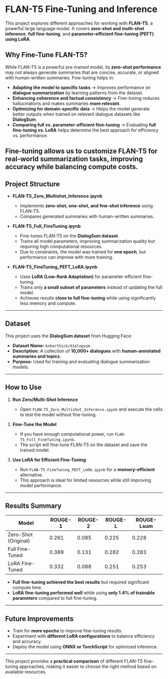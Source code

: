 # FLAN-T5 Fine-Tuning and Inference

This project explores different approaches for working with **FLAN-T5**, a powerful large language model. It covers **zero-shot and multi-shot inference**, **full fine-tuning**, and **parameter-efficient fine-tuning (PEFT) using LoRA**.

## Why Fine-Tune FLAN-T5?

While FLAN-T5 is a powerful pre-trained model, its **zero-shot performance** may not always generate summaries that are concise, accurate, or aligned with human-written summaries. Fine-tuning helps in:

- **Adapting the model to specific tasks** → Improves performance on **dialogue summarization** by learning patterns from the dataset.  
- **Enhancing coherence and factual consistency** → Fine-tuning reduces hallucinations and makes summaries **more relevant**.  
- **Optimizing for domain-specific data** → Helps the model generate better outputs when trained on relevant dialogue datasets like **DialogSum**.  
- **Comparing full vs. parameter-efficient fine-tuning** → Evaluating **full fine-tuning vs. LoRA** helps determine the best approach for efficiency vs. performance.

Fine-tuning allows us to customize FLAN-T5 for **real-world summarization tasks**, improving accuracy while balancing compute costs.
---

## Project Structure

- **FLAN-T5_Zero_Multishot_Inference.ipynb**  
  - Implements **zero-shot, one-shot, and few-shot inference** using FLAN-T5.  
  - Compares generated summaries with human-written summaries.  

- **FLAN-T5_Full_FineTuning.ipynb**  
  - Fine-tunes FLAN-T5 on the **DialogSum dataset**.  
  - Trains all model parameters, improving summarization quality but requiring high computational resources.  
  - Due to constraints, the model was trained for **one epoch**, but performance can improve with more training.  

- **FLAN-T5_FineTuning_PEFT_LoRA.ipynb**  
  - Uses **LoRA (Low-Rank Adaptation)** for parameter-efficient fine-tuning.  
  - Trains only **a small subset of parameters** instead of updating the full model.  
  - Achieves results **close to full fine-tuning** while using significantly less memory and compute.  

---

## Dataset

This project uses the **DialogSum dataset** from Hugging Face:

- **Dataset Name:** `knkarthick/dialogsum`  
- **Description:** A collection of **10,000+ dialogues** with **human-annotated summaries and topics**.  
- **Purpose:** Used for training and evaluating dialogue summarization models.  

---

## How to Use

1. **Run Zero/Multi-Shot Inference**  
   - Open `FLAN-T5_Zero_Multishot_Inference.ipynb` and execute the cells to test the model without fine-tuning.  

2. **Fine-Tune the Model**  
   - If you have enough computational power, run `FLAN-T5_Full_FineTuning.ipynb`.  
   - The script will fine-tune FLAN-T5 on the dataset and save the trained model.  

3. **Use LoRA for Efficient Fine-Tuning**  
   - Run `FLAN-T5_FineTuning_PEFT_LoRA.ipynb` for a **memory-efficient** alternative.  
   - This approach is ideal for limited resources while still improving model performance.  

---

## Results Summary

| Model                 | ROUGE-1 | ROUGE-2 | ROUGE-L | ROUGE-Lsum |
|----------------------|---------|---------|---------|------------|
| Zero-Shot (Original) | 0.261   | 0.085   | 0.225   | 0.228      |
| Full Fine-Tuned     | 0.389   | 0.131   | 0.282   | 0.283      |
| LoRA Fine-Tuned     | 0.332   | 0.088   | 0.251   | 0.253      |

- **Full fine-tuning achieved the best results** but required significant compute time.  
- **LoRA fine-tuning performed well** while using **only 1.4% of trainable parameters** compared to full fine-tuning.  

---

## Future Improvements

- Train for **more epochs** to improve fine-tuning results.  
- Experiment with **different LoRA configurations** to balance efficiency and accuracy.
- Deploy the model using **ONNX or TorchScript** for optimized inference.  

---

This project provides a **practical comparison** of different FLAN-T5 fine-tuning approaches, making it easier to choose the right method based on available resources.  
